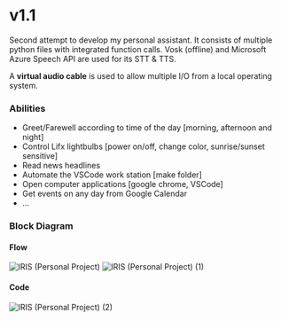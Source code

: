 # v1.1

Second attempt to develop my personal assistant. It consists of multiple python files with integrated function calls. Vosk (offline) and Microsoft Azure Speech API are used for its STT & TTS.

A **virtual audio cable** is used to allow multiple I/O from a local operating system. 

### Abilities
- Greet/Farewell according to time of the day [morning, afternoon and night]
- Control Lifx lightbulbs [power on/off, change color, sunrise/sunset sensitive]
- Read news headlines
- Automate the VSCode work station [make folder]
- Open computer applications [google chrome, VSCode] 
- Get events on any day from Google Calendar
- ...

### Block Diagram

#### Flow
![IRIS (Personal Project)](https://user-images.githubusercontent.com/63937643/170426388-b90150c9-7b3f-4945-a45b-4b611d9af595.jpg)
![IRIS (Personal Project) (1)](https://user-images.githubusercontent.com/63937643/170426385-3dc55db4-cef0-4fb8-bc4c-7015a769b7aa.jpg)

#### Code
![IRIS (Personal Project) (2)](https://user-images.githubusercontent.com/63937643/170426391-a47728b4-8bfd-43af-a7ea-ce6f4d9b3bf7.jpg)